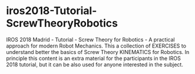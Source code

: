 # iros2018-Tutorial-ScrewTheoryRobotics
IROS 2018 Madrid - Tutorial - Screw Theory for Robotics - A practical approach for modern Robot Mechanics.
This a collection of EXERCISES to understand better the basics of Screw Theory KINEMATICS for Robotics.
In principle this content is an extra material for the participants in the IROS 2018 tutorial, but it can be also used for anyone interested in the subject.
